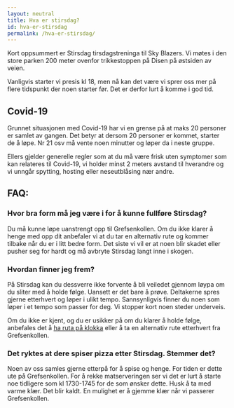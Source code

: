 ```yaml
---
layout: neutral
title: Hva er stirsdag?
id: hva-er-stirsdag
permalink: /hva-er-stirsdag/
---
```

 
Kort oppsummert er Stirsdag tirsdagstreninga til Sky Blazers. Vi møtes i den store parken 200 meter ovenfor trikkestoppen på Disen på østsiden av veien.

Vanligvis starter vi presis kl 18, men nå kan det være vi sprer oss mer på flere tidspunkt der noen starter før. Det er derfor lurt å komme i god tid. 

## Covid-19
Grunnet situasjonen med Covid-19 har vi en grense på at maks 20 personer er samlet av gangen. Det betyr at dersom 20 personer er kommet, starter de å løpe. Nr 21 osv må vente noen minutter og løper da i neste gruppe.

Ellers gjelder generelle regler som at du må være frisk uten symptomer som kan relateres til Covid-19, vi holder minst 2 meters avstand til hverandre og vi unngår spytting, hosting eller neseutblåsing nær andre.  

## FAQ:
### Hvor bra form må jeg være i for å kunne fullføre Stirsdag?
Du må kunne løpe uanstrengt opp til Grefsenkollen. Om du ikke klarer å henge med opp dit anbefaler vi at du tar en alternativ rute og kommer tilbake når du er i litt bedre form. Det siste vi vil er at noen blir skadet eller pusher seg for hardt og må avbryte Stirsdag langt inne i skogen.

### Hvordan finner jeg frem?
På Stirsdag kan du dessverre ikke forvente å bli veiledet gjennom løypa om du sliter med å holde følge. Uansett er det bare å prøve. Deltakerne spres gjerne etterhvert og løper i ulikt tempo. Sannsynligvis finner du noen som løper i et tempo som passer for deg. Vi stopper kort noen steder underveis.

Om du ikke er kjent, og du er usikker på om du klarer å holde følge, anbefales det å [ha ruta på klokka](/loypa) eller å ta en alternativ rute etterhvert fra Grefsenkollen. 

### Det ryktes at dere spiser pizza etter Stirsdag. Stemmer det?
Noen av oss samles gjerne etterpå for å spise og henge. For tiden er dette ute på Grefsenkollen. For å rekke matserveringen ser vi det er lurt å starte noe tidligere som kl 1730-1745 for de som ønsker dette. Husk å ta med varme klær. Det blir kaldt. En mulighet er å gjemme klær når vi passerer Grefsenkollen. 